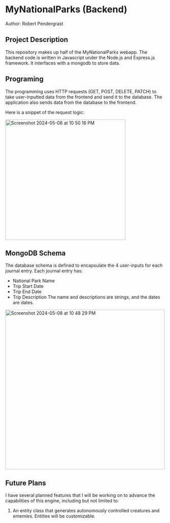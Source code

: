 # MyNationalParks (Backend)
Author: Robert Pendergrast

## Project Description
This repository makes up half of the MyNationalParks webapp. The backend code is written in Javascript under the Node.js and Express.js framework. It interfaces with a mongodb to store data. 

## Programing
The programming uses HTTP requests (GET, POST, DELETE, PATCH) to take user-inputted data from the frontend and send it to the database. The application also sends data from the database to the frontend.

Here is a snippet of the request logic:

<img width="376" alt="Screenshot 2024-05-08 at 10 50 16 PM" src="https://github.com/RobertPendergrast/WebDevBackend/assets/121700465/e6abfc81-d0f4-4d8d-b302-a2642f9a96b4">


## MongoDB Schema
The database schema is defined to encapsulate the 4 user-inputs for each journal entry. 
Each journal entry has:
- National Park Name
- Trip Start Date
- Trip End Date
- Trip Description
The name and descriptions are strings, and the dates are dates.

<img width="499" alt="Screenshot 2024-05-08 at 10 48 29 PM" src="https://github.com/RobertPendergrast/WebDevBackend/assets/121700465/53bba583-04c9-452e-b668-b4c9313b7ca7">


## Future Plans
I have several planned features that I will be working on to advance the capabilities of this engine, including but not limited to:
  1. An entity class that generates autonomously controlled creatures and ememies. Entities will be customizable.
